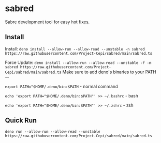# sabred
Sabre development tool for easy hot fixes.

## Install

Install:
`deno install --allow-run --allow-read --unstable -n sabred https://raw.githubusercontent.com/Project-Cepi/sabred/main/sabred.ts`

Force Update:
`deno install --allow-run --allow-read --unstable -f -n sabred https://raw.githubusercontent.com/Project-Cepi/sabred/main/sabred.ts`
Make sure to add deno's binaries to your PATH --

`export PATH="$HOME/.deno/bin:$PATH` - normal command

`echo 'export PATH="$HOME/.deno/bin:$PATH"' >> ~/.bashrc` - bash

`echo 'export PATH="$HOME/.deno/bin:$PATH"' >> ~/.zshrc` - zsh

## Quick Run

`deno run --allow-run --allow-read --unstable https://raw.githubusercontent.com/Project-Cepi/sabred/main/sabred.ts`